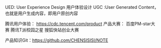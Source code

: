 UED: User Experience Design 用户体验设计
UGC :User Generated Content，也就是用户生成内容，即用户原创内容

腾讯用户体验：
https://cdc.tencent.com/product
产品大赛：
百度PM-star大赛
腾讯T派校园之星
搜狐快站创业大赛

产品知识Git：https://github.com/CHENSISISI/NOTE
